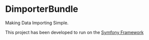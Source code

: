 # DimporterBundle
Making Data Importing Simple.

This project has been developed to run on the [Symfony Framework](http://symfony.com/what-is-symfony)

